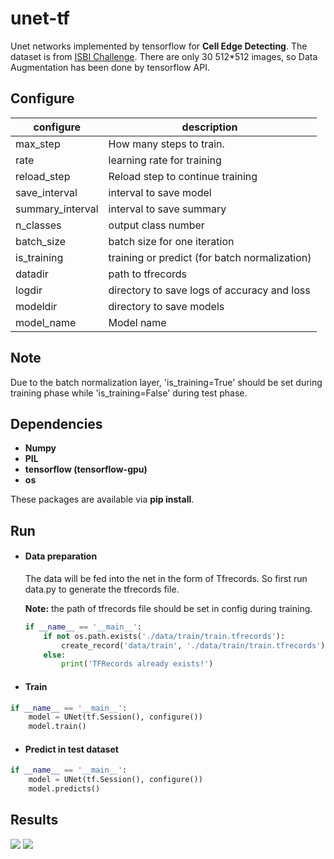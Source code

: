# unet-tf
Unet networks implemented by tensorflow for **Cell Edge Detecting**. The dataset is from [ISBI Challenge](http://brainiac2.mit.edu/isbi_challenge/). There are only 30 512*512 images, so Data Augmentation has been done by tensorflow API.




## Configure

| configure        | description                                   |
| ---------------- | --------------------------------------------- |
| max_step         | How many steps to train.                      |
| rate             | learning rate for training                    |
| reload_step      | Reload step to continue training              |
| save_interval    | interval to save model                        |
| summary_interval | interval to save summary                      |
| n_classes        | output class number                           |
| batch_size       | batch size for one iteration                  |
| is_training      | training or predict (for batch normalization) |
| datadir          | path to tfrecords                             |
| logdir           | directory to save logs of accuracy and loss   |
| modeldir         | directory to save models                      |
| model_name       | Model name                                    |



## Note

Due to the batch normalization layer, 'is_training=True' should be set during training phase while 'is_training=False' during test phase.



## Dependencies

- **Numpy**
- **PIL**
- **tensorflow (tensorflow-gpu)**
- **os**

These packages are available via **pip install**.



## Run

- #### Data preparation

  The data will be fed into the net in the form of Tfrecords. So first run data.py to generate the tfrecords file. 

  **Note:** the path of tfrecords file should be set in config during training.

  ```python
  if __name__ == '__main__':    
      if not os.path.exists('./data/train/train.tfrecords'):        				
          create_record('data/train', './data/train/train.tfrecords')    		
      else:        
          print('TFRecords already exists!')
  ```

- #### Train

```python
if __name__ == '__main__':   
    model = UNet(tf.Session(), configure())
    model.train()
```

- #### Predict  in test dataset

```python
if __name__ == '__main__':   
    model = UNet(tf.Session(), configure())
    model.predicts()
```



## Results

<img src="https://github.com/lzyhha/unet-tf/raw/master/data/test/26.png"/>

<img src="https://github.com/lzyhha/unet-tf/raw/master/data/predict/26.png"/>

